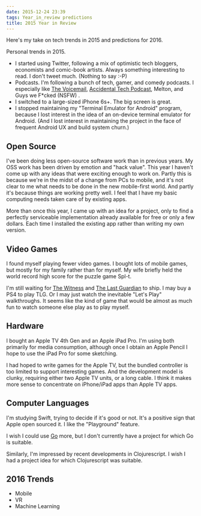 ```yaml
---
date: 2015-12-24 23:39
tags: Year_in_review predictions
title: 2015 Year in Review
---
```


Here's my take on tech trends in 2015 and predictions for 2016.

Personal trends in 2015.

* I started using Twitter, following a mix of optimistic tech bloggers, economists and comic-book artists. Always something interesting to read. I don't tweet much. (Nothing to say :-P)
* Podcasts. I'm following a bunch of tech, gamer, and comedy podcasts. I especially like
[The Voicemail](https://thevoicemail.wordpress.com/), [Accidental Tech Podcast](http://atp.fm/), Melton, and Guys we F*cked (NSFW) .
* I switched to a large-sized iPhone 6s+. The big screen is great.
* I stopped maintaining my "Terminal Emulator for Android" program, because I lost interest in the idea of an on-device terminal emulator for Android. (And I lost interest in maintaining the project in the face of frequent Android UX and build system churn.)

##  Open Source

I've been doing less open-source software work than in previous years. My OSS
work has been driven by emotion and "hack value". This year I haven't come up
with any ideas that were exciting enough to work on. Partly this is because
we're in the midst of a change from PCs to mobile, and it's not clear to me
what needs to be done in the new mobile-first world. And partly it's because
things are working pretty well. I feel that I have my basic computing needs
taken care of by existing apps.

More than once this year, I came up with an idea for a project, only to find a
perfectly serviceable implementation already available for free or only a few
dollars. Each time I installed the existing app rather than writing my own
version.

##  Video Games

I found myself playing fewer video games. I bought lots of mobile games, but
mostly for my family rather than for myself. My wife briefly held the world
record high score for the puzzle game Spl-t.

I'm still waiting for [The Witness](http://the-witness.net/news/) and
[The Last Guardian](https://en.wikipedia.org/wiki/The_Last_Guardian) to ship. I may
buy a PS4 to play TLG. Or I may just watch the inevitable "Let's Play"
walkthroughs. It seems like the kind of game that would be almost as much fun
to watch someone else play as to play myself.

##  Hardware

I bought an Apple TV 4th Gen and an Apple iPad Pro. I'm using both primarily
for media consumption, although once I obtain an Apple Pencil I hope to use
the iPad Pro for some sketching.

I had hoped to write games for the Apple TV, but the bundled controller is too
limited to support interesting games. And the development model is clunky,
requiring either two Apple TV units, or a long cable. I think it makes more
sense to concentrate on iPhone/iPad apps than Apple TV apps.

##  Computer Languages

I'm studying Swift, trying to decide if it's good or not. It's a positive sign
that Apple open sourced it. I like the "Playground" feature.

I wish I could use [Go](https://golang.org/) more, but I don't currently have
a project for which Go is suitable.

Similarly, I'm impressed by recent developments in Clojurescript. I wish I had
a project idea for which Clojurescript was suitable.

##  2016 Trends

* Mobile
* VR
* Machine Learning
